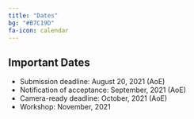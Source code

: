```yaml
---
title: "Dates"
bg: "#B7C19D"
fa-icon: calendar
---
```


## Important Dates 

- Submission deadline: August 20, 2021 (AoE)
- Notification of acceptance: September, 2021 (AoE)
- Camera-ready deadline: October, 2021 (AoE)
- Workshop: November, 2021

